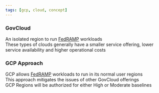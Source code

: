 ```yaml
---
tags: [gcp, cloud, concept]
---
```


### GovCloud

An isolated region to run [FedRAMP](../GCP%20Security%20Services/GCP%20Compliance%20Standards.md#federal-risk-and-authorization-management-program-fedramp) workloads  
These types of clouds generally have a smaller service offering, lower service availability and higher operational costs

### GCP Approach

GCP allows [FedRAMP](../GCP%20Security%20Services/GCP%20Compliance%20Standards.md#federal-risk-and-authorization-management-program-fedramp) workloads to run in its normal user regions  
This approach mitigates the issues of other GovCloud offerings  
GCP Regions will be authorized for either High or Moderate baselines
